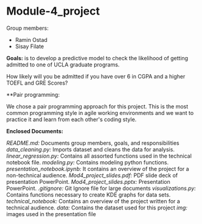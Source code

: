 # Module-4_project
Group members:
  - Ramin Ostad
  - Sisay Filate

**Goals:** is to develop a predictive model to check the likelihood of getting admitted to one of UCLA graduate programs. 

How likely will you be admitted if you have over 6 in CGPA and a higher TOEFL and GRE Scores? 

**Pair programming:

We chose a pair programming approach for this project. This is the most common programming style in agile working environments and we want to practice it and learn from each other's coding style. 


**Enclosed Documents:**

*README.md:* Documents group members, goals, and responsibilities
*data_cleaning.py:*  Imports dataset and cleans the data for analysis.
*linear_regression.py:* Contains all assorted functions used in the technical notebook file.
*modeling.py:* Contains modeling python functions.
*presentation_notebook.ipynb:* It contains an overview of the project for a non-technical audience.
*Mod4_project_slides.pdf:* PDF slide deck of presentation PowerPoint.
*Mod4_project_slides.pptx:* Presentation PowerPoint.
*.gitignore:* Git Ignore file for large documents
*visualizations.py:* Contains functions necessary to create KDE graphs for data sets.
*technical_notebook:* Contains an overview of the project written for a technical audience.
*data:* Contains the dataset used for this project
*img:* images used in the presentation file
